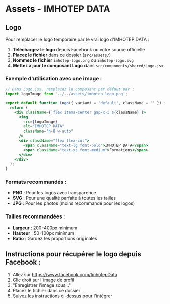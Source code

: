 # Assets - IMHOTEP DATA

## Logo

Pour remplacer le logo temporaire par le vrai logo d'IMHOTEP DATA :

1. **Téléchargez le logo** depuis Facebook ou votre source officielle
2. **Placez le fichier** dans ce dossier (`src/assets/`)
3. **Nommez le fichier** `imhotep-logo.png` ou `imhotep-logo.svg`
4. **Mettez à jour le composant Logo** dans `src/components/shared/Logo.jsx`

### Exemple d'utilisation avec une image :

```jsx
// Dans Logo.jsx, remplacez le composant par défaut par :
import logoImage from '../../assets/imhotep-logo.png';

export default function Logo({ variant = 'default', className = '' }) {
  return (
    <div className={`flex items-center gap-x-3 ${className}`}>
      <img 
        src={logoImage} 
        alt="IMHOTEP DATA" 
        className="h-8 w-auto"
      />
      <div className="flex flex-col">
        <span className="text-lg font-bold">IMHOTEP DATA</span>
        <span className="text-xs font-medium">Formations</span>
      </div>
    </div>
  );
}
```

### Formats recommandés :

- **PNG** : Pour les logos avec transparence
- **SVG** : Pour une qualité parfaite à toutes les tailles
- **JPG** : Pour les photos (moins recommandé pour les logos)

### Tailles recommandées :

- **Largeur** : 200-400px minimum
- **Hauteur** : 50-100px minimum
- **Ratio** : Gardez les proportions originales

## Instructions pour récupérer le logo depuis Facebook :

1. Allez sur https://www.facebook.com/ImhotepData
2. Clic droit sur l'image de profil
3. "Enregistrer l'image sous..."
4. Placez le fichier dans ce dossier
5. Suivez les instructions ci-dessus pour l'intégrer
